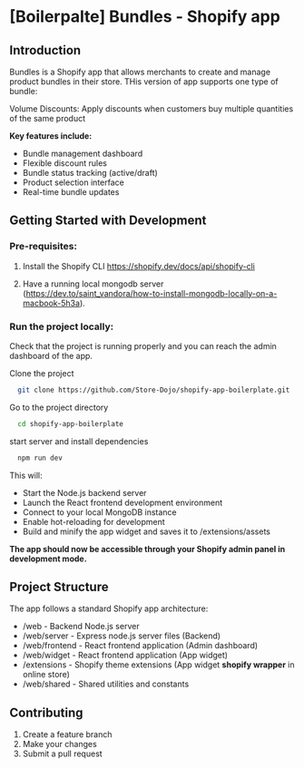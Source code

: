 # [Boilerpalte] Bundles - Shopify app

## Introduction
Bundles is a Shopify app that allows merchants to create and manage product bundles in their store. THis version of app supports one type of bundle:

Volume Discounts: Apply discounts when customers buy multiple quantities of the same product

**Key features include:**
* Bundle management dashboard
* Flexible discount rules
* Bundle status tracking (active/draft)
* Product selection interface
* Real-time bundle updates

## Getting Started with Development

### Pre-requisites:

1. Install the Shopify CLI https://shopify.dev/docs/api/shopify-cli

2. Have a running local mongodb server (https://dev.to/saint_vandora/how-to-install-mongodb-locally-on-a-macbook-5h3a).

### Run the project locally:
Check that the project is running properly and you can reach the admin dashboard of the app.

Clone the project

```bash
  git clone https://github.com/Store-Dojo/shopify-app-boilerplate.git
```

Go to the project directory

```bash
  cd shopify-app-boilerplate
```

start server and install dependencies
```bash
  npm run dev
```

This will:
* Start the Node.js backend server
* Launch the React frontend development environment
* Connect to your local MongoDB instance
* Enable hot-reloading for development
* Build and minify the app widget and saves it to /extensions/assets

**The app should now be accessible through your Shopify admin panel in development mode.**



## Project Structure
The app follows a standard Shopify app architecture:
* /web - Backend Node.js server
* /web/server - Express node.js server files (Backend)
* /web/frontend - React frontend application (Admin dashboard)
* /web/widget - React frontend application (App widget)
* /extensions - Shopify theme extensions (App widget **shopify wrapper** in online store)
* /web/shared - Shared utilities and constants

## Contributing
1. Create a feature branch
2. Make your changes
3. Submit a pull request
